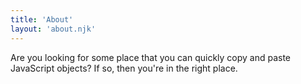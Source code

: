 ```yaml
---
title: 'About'
layout: 'about.njk'
---
```


Are you looking for some place that you can quickly copy and paste JavaScript objects? 
If so, then you're in the right place. 
